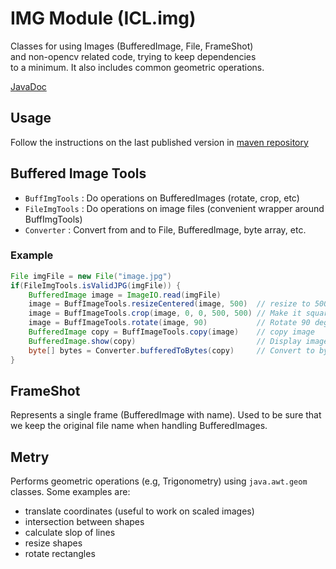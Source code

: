 # IMG Module (ICL.img)

Classes for using Images (BufferedImage, File, FrameShot)  
and non-opencv related code, trying to keep dependencies  
to a minimum. It also includes common geometric operations.

[JavaDoc](docs/index.html)

## Usage

Follow the instructions on the last published version in [maven repository](https://mvnrepository.com/artifact/com.intellisrc/img)

## Buffered Image Tools

* `BuffImgTools` : Do operations on BufferedImages (rotate, crop, etc)
* `FileImgTools` : Do operations on image files (convenient wrapper around BuffImgTools)
* `Converter` : Convert from and to File, BufferedImage, byte array, etc.

### Example

```groovy
File imgFile = new File("image.jpg")
if(FileImgTools.isValidJPG(imgFile)) {
    BufferedImage image = ImageIO.read(imgFile)
    image = BuffImageTools.resizeCentered(image, 500)  // resize to 500 in width
    image = BuffImageTools.crop(image, 0, 0, 500, 500) // Make it square
    image = BuffImageTools.rotate(image, 90)           // Rotate 90 degrees 
    BufferedImage copy = BuffImageTools.copy(image)    // copy image
    BufferedImage.show(copy)                           // Display image on a frame 
    byte[] bytes = Converter.bufferedToBytes(copy)     // Convert to byte array
}
```

## FrameShot

Represents a single frame (BufferedImage with name). 
Used to be sure that we keep the original file name when 
handling BufferedImages. 

## Metry

Performs geometric operations (e.g, Trigonometry) using
`java.awt.geom` classes. Some examples are:

* translate coordinates (useful to work on scaled images)
* intersection between shapes
* calculate slop of lines
* resize shapes
* rotate rectangles
